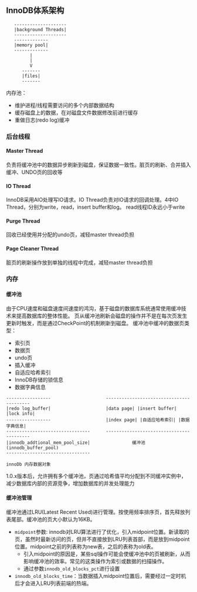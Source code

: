 ## InnoDB体系架构
```
   --------------------
   |background Threads|
   --------------------
   -------------
   |memory pool|
   -------------
         |
         |
         V
      -------
      |files|
      -------
```
内存池：
* 维护进程/线程需要访问的多个内部数据结构
* 缓存磁盘上的数据，在对磁盘文件数据修改前进行缓存
* 重做日志(redo log)缓冲

### 后台线程

#### Master Thread
负责将缓冲池中的数据异步刷新到磁盘，保证数据一致性。脏页的刷新、合并插入缓冲、UNDO页的回收等

#### IO Thread
InnoDB采用AIO处理写IO请求。IO Thread负责对IO请求的回调处理。4中IO Thread，分别为write，read，insert buffer和log。
read线程ID永远小于write

#### Purge Thread
回收已经使用并分配的undo页，减轻master thread负担

#### Page Cleaner Thread
脏页的刷新操作放到单独的线程中完成，减轻master thread负担

### 内存

#### 缓冲池
由于CPU速度和磁盘速度间速度的鸿沟，基于磁盘的数据库系统通常使用缓冲技术来提高数据库的整体性能。
页从缓冲池刷新会磁盘的操作并不是在每次页发生更新时触发，而是通过CheckPoint的机制刷新到磁盘。
缓冲池中缓冲的数据页类型：
* 索引页
* 数据页
* undo页
* 插入缓冲
* 自适应哈希索引
* InnoDB存储的锁信息
* 数据字典信息

```
-----------------                     -----------------------------------------
|redo log_buffer|                     |data page| |insert buffer| |lock info|
-----------------                     |index page| |自适应哈希索引| |数据字典信息|
--------------------------------      -----------------------------------------
|innodb_addtional_mem_pool_size|                缓冲池(innodb_buffer_pool)
--------------------------------

innoDb 内存数据对象
```

1.0.x版本后，允许拥有多个缓冲池，页通过哈希值平均分配到不同缓冲实例中，减少数据库内部的资源竞争，增加数据库的并发处理能力

#### 缓冲池管理
缓冲池通过LRU(Latest Recent Used)进行管理。按使用频率排序页，首先释放列表尾部。缓冲池的页大小默认为16KB。

* `midpoint`参数: innodb对LRU算法进行了优化，引入midpoint位置。新读取的页，虽然时最新访问的页，但并不直接放到LRU列表首部，而是放到midpoint位置。midpoint之前的列表称为new表，之后的表称为old表。
  * 引入midpoint的原因是，某些sql操作可能会使缓冲池中的页被刷新，从而影响缓冲池的效率。常见的这类操作为索引或数据的扫描操作。
  * 通过参数`innodb_old_blocks_pct`进行设置
* `innodb_old_blocks_time`：当数据插入midpoint位置后，需要经过一定时机后才会进入LRU列表前端的热端。